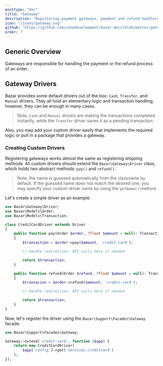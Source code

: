 ```yaml
---
posttype: "doc"
title: "Gateway"
description: "Registering payment gateways, payment and refund handlers."
icon: "/icons/gateway.svg"
github: "https://github.com/conedevelopment/bazar-docs/blob/master/gateway.md"
order: 7
---
```


## Generic Overview

Gateways are responsible for handling the payment or the refund process of an order.

## Gateway Drivers

Bazar provides some default drivers out of the box: `Cash`, `Transfer`, and `Manual` drivers. They all hold an elementary logic and transaction handling; however, they can be enough in many cases.

> Note, `Cash` and `Manual` drivers are making the transactions completed instantly, while the `Transfer` driver saves it as a pending transaction.

Also, you may add your custom driver easily that implements the required logic or pull in a package that provides a gateway.

### Creating Custom Drivers

Registering gateways works almost the same as registering shipping methods. All custom drivers should extend the `Bazar\Gateway\Driver` class, which holds two abstract methods: `pay()` and `refund()`.

> Note, the name is guessed automatically from the classname by default. If the guessed name does not match the desired one, you may specify your custom driver name by using the `getName()` method.

Let's create a simple driver as an example:

```php
use Bazar\Gateway\Driver;
use Bazar\Models\Order;
use Bazar\Models\Transaction;

class CreditCardDriver extends Driver
{
    public function pay(Order $order, ?float $amount = null): Transaction
    {
        $transaction = $order->pay($amount, 'credit-card');

        // Handle redirection, API calls here if needed

        return $transaction;
    }

    public function refund(Order $refund, ?float $amount = null): Transaction
    {
        $transacion = $order->refund($amount, 'credit-card');

        // Handle redirection, API calls here if needed

        return $transaction;
    }
}
```

Now, let's register the driver using the `Bazar\Support\Facades\Gateway` facade:

```php
use Bazar\Support\Facades\Gateway;

Gateway::extend('credit-card', function ($app) {
    return new CreditCardDriver(
        $app['config']->get('services.creditcard')
    );
});
```
